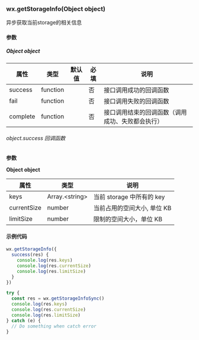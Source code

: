 ### wx.getStorageInfo(Object object)

异步获取当前storage的相关信息

#### 参数

##### Object object

属性       | 类型       | 默认值 | 必填 | 说明                      
-------- | -------- | --- | -- | ------------------------
success  | function |     | 否  | 接口调用成功的回调函数             
fail     | function |     | 否  | 接口调用失败的回调函数             
complete | function |     | 否  | 接口调用结束的回调函数（调用成功、失败都会执行）

###### object.success 回调函数

**参数**

**Object object**

属性          | 类型             | 说明                 
----------- | -------------- | -------------------
keys        | Array.\<string\> | 当前 storage 中所有的 key
currentSize | number         | 当前占用的空间大小, 单位 KB   
limitSize   | number         | 限制的空间大小，单位 KB      

#### 示例代码

```js
wx.getStorageInfo({
  success(res) {
    console.log(res.keys)
    console.log(res.currentSize)
    console.log(res.limitSize)
  }
})
```

```js
try {
  const res = wx.getStorageInfoSync()
  console.log(res.keys)
  console.log(res.currentSize)
  console.log(res.limitSize)
} catch (e) {
  // Do something when catch error
}
```